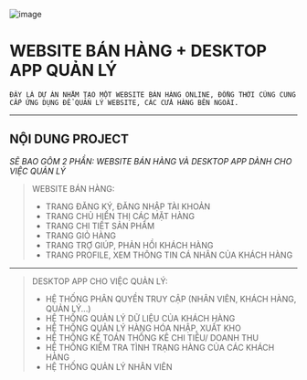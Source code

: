 ![image](https://user-images.githubusercontent.com/127779887/236205901-9bf53a9a-8452-4012-ba0a-9702c1088a88.png)
# **WEBSITE BÁN HÀNG + DESKTOP APP QUẢN LÝ**
    ĐÂY LÀ DỰ ÁN NHẰM TẠO MỘT WEBSITE BÁN HÀNG ONLINE, ĐỒNG THỜI CŨNG CUNG CẤP ỨNG DỤNG ĐỂ QUẢN LÝ WEBSITE, CÁC CỬA HÀNG BÊN NGOÀI.
***


## NỘI DUNG PROJECT
_SẼ BAO GÔM 2 PHẦN: WEBSITE BÁN HÀNG VÀ DESKTOP APP DÀNH CHO VIỆC QUẢN LÝ_
> WEBSITE BÁN HÀNG:
> * TRANG ĐĂNG KÝ, ĐĂNG NHẬP TÀI KHOẢN
> * TRANG CHỦ HIỂN THỊ CÁC MẶT HÀNG
> * TRANG CHI TIẾT SẢN PHẨM
> * TRANG GIỎ HÀNG
> * TRANG TRỢ GIÚP, PHẢN HỒI KHÁCH HÀNG
> * TRANG PROFILE, XEM THÔNG TIN CÁ NHÂN CỦA KHÁCH HÀNG

***


> DESKTOP APP CHO VIỆC QUẢN LÝ:
> * HỆ THỐNG PHÂN QUYỀN TRUY CẬP (NHÂN VIÊN, KHÁCH HÀNG, QUẢN LÝ...)
> * HỆ THỐNG QUẢN LÝ DỮ LIỆU CỦA KHÁCH HÀNG
> * HỆ THỐNG QUẢN LÝ HÀNG HÓA NHẬP, XUẤT KHO
> * HỆ THỐNG KẾ TOÁN THỐNG KÊ CHI TIÊU/ DOANH THU
> * HỆ THỐNG KIỂM TRA TÌNH TRẠNG HÀNG CỦA CÁC KHÁCH HÀNG
> * HỆ THỐNG QUẢN LÝ NHÂN VIÊN

